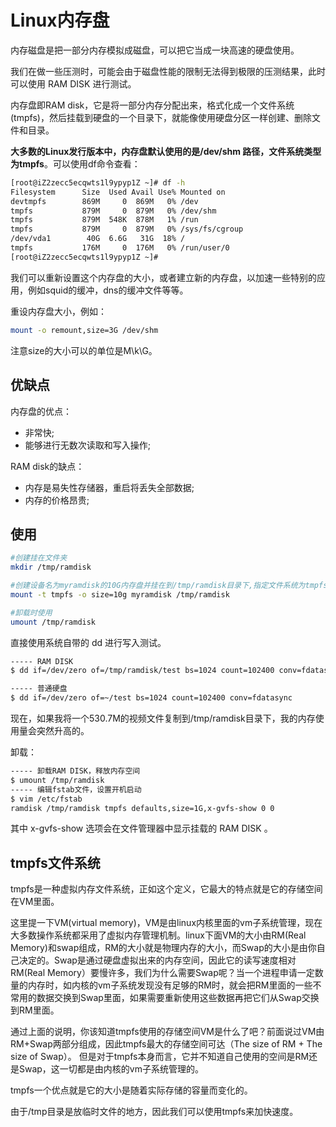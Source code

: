 # Linux内存盘



内存磁盘是把一部分内存模拟成磁盘，可以把它当成一块高速的硬盘使用。

我们在做一些压测时，可能会由于磁盘性能的限制无法得到极限的压测结果，此时可以使用 RAM DISK 进行测试。


内存盘即RAM disk，它是将一部分内存分配出来，格式化成一个文件系统(tmpfs)，然后挂载到硬盘的一个目录下，就能像使用硬盘分区一样创建、删除文件和目录。

**大多数的Linux发行版本中，内存盘默认使用的是/dev/shm 路径，文件系统类型为tmpfs**。可以使用df命令查看：

```bash
[root@iZ2zecc5ecqwts1l9ypyp1Z ~]# df -h
Filesystem      Size  Used Avail Use% Mounted on
devtmpfs        869M     0  869M   0% /dev
tmpfs           879M     0  879M   0% /dev/shm
tmpfs           879M  548K  878M   1% /run
tmpfs           879M     0  879M   0% /sys/fs/cgroup
/dev/vda1        40G  6.6G   31G  18% /
tmpfs           176M     0  176M   0% /run/user/0
[root@iZ2zecc5ecqwts1l9ypyp1Z ~]# 
```

我们可以重新设置这个内存盘的大小，或者建立新的内存盘，以加速一些特别的应用，例如squid的缓冲，dns的缓冲文件等等。


重设内存盘大小，例如：
```bash
mount -o remount,size=3G /dev/shm
```
注意size的大小可以的单位是M\k\G。



## 优缺点

内存盘的优点：
+ 非常快;
+ 能够进行无数次读取和写入操作;


RAM disk的缺点：
+ 内存是易失性存储器，重启将丢失全部数据;
+ 内存的价格昂贵;




## 使用

```bash
#创建挂在文件夹
mkdir /tmp/ramdisk  

#创建设备名为myramdisk的10G内存盘并挂在到/tmp/ramdisk目录下,指定文件系统为tmpfs
mount -t tmpfs -o size=10g myramdisk /tmp/ramdisk

#卸载时使用
umount /tmp/ramdisk  
```



直接使用系统自带的 dd 进行写入测试。

```bash
----- RAM DISK
$ dd if=/dev/zero of=/tmp/ramdisk/test bs=1024 count=102400 conv=fdatasync

----- 普通硬盘
$ dd if=/dev/zero of=~/test bs=1024 count=102400 conv=fdatasync
```


现在，如果我将一个530.7M的视频文件复制到/tmp/ramdisk目录下，我的内存使用量会突然升高的。



卸载：
```bash
----- 卸载RAM DISK，释放内存空间
$ umount /tmp/ramdisk
----- 编辑fstab文件，设置开机启动
$ vim /etc/fstab
ramdisk /tmp/ramdisk tmpfs defaults,size=1G,x-gvfs-show 0 0
```
其中 x-gvfs-show 选项会在文件管理器中显示挂载的 RAM DISK 。



## tmpfs文件系统

tmpfs是一种虚拟内存文件系统，正如这个定义，它最大的特点就是它的存储空间在VM里面。

这里提一下VM(virtual memory)，VM是由linux内核里面的vm子系统管理，现在大多数操作系统都采用了虚拟内存管理机制。linux下面VM的大小由RM(Real Memory)和swap组成，RM的大小就是物理内存的大小，而Swap的大小是由你自己决定的。Swap是通过硬盘虚拟出来的内存空间，因此它的读写速度相对RM(Real Memory）要慢许多，我们为什么需要Swap呢？当一个进程申请一定数量的内存时，如内核的vm子系统发现没有足够的RM时，就会把RM里面的一些不常用的数据交换到Swap里面，如果需要重新使用这些数据再把它们从Swap交换到RM里面。


通过上面的说明，你该知道tmpfs使用的存储空间VM是什么了吧？前面说过VM由RM+Swap两部分组成，因此tmpfs最大的存储空间可达（The size of RM + The size of Swap）。 但是对于tmpfs本身而言，它并不知道自己使用的空间是RM还是Swap，这一切都是由内核的vm子系统管理的。


tmpfs一个优点就是它的大小是随着实际存储的容量而变化的。

由于/tmp目录是放临时文件的地方，因此我们可以使用tmpfs来加快速度。

